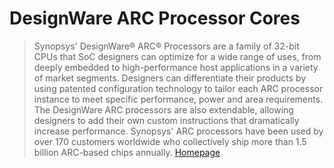 # DesignWare ARC Processor Cores

> Synopsys' DesignWare® ARC® Processors are a family of 32-bit CPUs that SoC designers can optimize for a wide range of uses, from deeply embedded to high-performance host applications in a variety of market segments. Designers can differentiate their products by using patented configuration technology to tailor each ARC processor instance to meet specific performance, power and area requirements. The DesignWare ARC processors are also extendable, allowing designers to add their own custom instructions that dramatically increase performance. Synopsys' ARC processors have been used by over 170 customers worldwide who collectively ship more than 1.5 billion ARC-based chips annually. [Homepage](https://www.synopsys.com/IP/PROCESSORIP/ARCPROCESSORS/Pages/default.aspx)